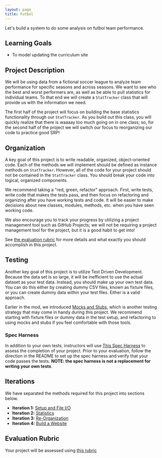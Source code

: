 ```yaml
---
layout: page
title: Futbol
---
```


Let's build a system to do some analysis on futbol team performance.

## Learning Goals

* To model updating the curriculum site

## Project Description

We will be using data from a fictional soccer league to analyze team performance for specific seasons and across seasons. We want to see who the best and worst performers are, as well as be able to pull statistics for individual teams. To that end we will create a `StatTracker` class that will provide us with the information we need.

The first half of the project will focus on building the base statistics functionality through our `StatTracker`.  As you build out this class, you will quickly realize that there is waaaay too much going on in one class; so, for the second half of the project we will switch our focus to reorganizing our code to practice good SRP!

## Organization

A key goal of this project is to write readable, organized, object-oriented code. Each of the methods we will implement should be defined as instance methods on `StatTracker`. However, all of the code for your project should not be contained in the `StatTracker` class. You should break your code into logical, organized components.

We recommend taking a "red, green, refactor" approach. First, write tests, write code that makes the tests pass, and then focus on refactoring and organizing after you have working tests and code. It will be easier to make decisions about new classes, modules, methods, etc. when you have seen working code.

We also encourage you to track your progress by utilizing a project management tool such as GitHub Projects; we will not be requiring a project management tool for the project, but it is a good habit to get into!

See [the evaluation rubric](./rubric) for more details and what exactly you should accomplish in this project.

## Testing

Another key goal of this project is to utilize Test Driven Development. Because the data set is so large, it will be inefficient to use the actual dataset as your test data. Instead, you should make up your own test data. You can do this either by creating dummy CSV files, known as fixture files, or you can create dummy data within your test files. Either is a valid approach.

Earlier in the mod, we introduced [Mocks and Stubs](../../lessons/mocks_stubs), which is another testing strategy that may come in handy during this project. We recommend starting with fixture files or dummy data in the test setup, and refactoring to using mocks and stubs if you feel comfortable with those tools.

### Spec Harness

In addition to your own tests, instructors will use [This Spec Harness](https://github.com/turingschool-examples/futbol_spec_harness) to assess the completion of your project. Prior to your evaluation, follow the direction in the README to set up the spec harness and verify that your code passes the tests. **NOTE: the spec harness is not a replacement for writing your own tests**.

## Iterations

We have separated the methods required for this project into sections below.

* **Iteration 1:** [Setup and File I/O](./iterations/file_io)
* **Iteration 2:** [Statistics](./iterations/statistics)
* **Iteration 3:** [Re-Organization](./iterations/reorganization)
* **Iteration 4:** [Build a Website](./iterations/website)

## Evaluation Rubric

Your project will be assessed using [this rubric](./rubric)
